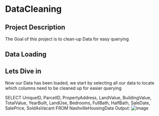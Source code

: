 # DataCleaning

## Project Description
The Goal of this project is to clean-up Data for easy querying

## Data Loading

## Lets Dive in
Now our Data has been loaded, we start by selecting all our data to locate which columns need to be cleaned up for easier querying


SELECT 
	UniqueID, ParcelID, PropertyAddress, LandValue,
	BuildingValue, TotalValue, YearBuilt, LandUse,
	Bedrooms, FullBath, HalfBath, SaleDate, SalePrice,
	SoldAsVacant
FROM NashvilleHousingData
Output:
![image](https://github.com/kelachicb/DataCleaning/assets/57774879/e0befed3-868d-4d7a-a2d3-e76c6dcd5c77)

